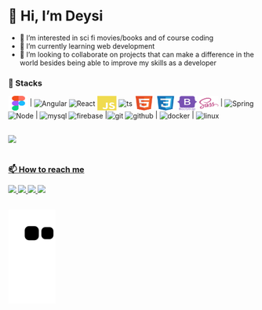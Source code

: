 
# 👋 Hi, I’m Deysi
- 👀 I’m interested in sci fi movies/books and of course coding
- 🌱 I’m currently learning web development
- 💞️ I’m looking to collaborate on projects that can make a difference in the world besides being able to improve my skills as a developer <br>


### 💼 Stacks
<img align="center" alt="figma" height="30" width="40" src="https://raw.githubusercontent.com/devicons/devicon/9f4f5cdb393299a81125eb5127929ea7bfe42889/icons/figma/figma-original.svg"> | <img align="center" alt="Angular" height="30" width="40"  src="https://cdn.jsdelivr.net/gh/devicons/devicon/icons/angularjs/angularjs-original.svg" /> <img align="center" alt="React" height="30" width="40"  src="https://cdn.jsdelivr.net/gh/devicons/devicon/icons/react/react-original-wordmark.svg" /> <img align="center" alt="Js" height="30" width="40" src="https://raw.githubusercontent.com/devicons/devicon/master/icons/javascript/javascript-plain.svg"> <img align="center" alt="ts" height="30" width="40" src="https://cdn.jsdelivr.net/gh/devicons/devicon/icons/typescript/typescript-original.svg" /> <img align="center" alt="HTML" height="30" width="40" src="https://raw.githubusercontent.com/devicons/devicon/master/icons/html5/html5-original.svg">  <img align="center" alt="CSS" height="30" width="40" src="https://raw.githubusercontent.com/devicons/devicon/master/icons/css3/css3-original.svg"> <img align="center" alt="bootstrp" height="30" width="40" src="https://raw.githubusercontent.com/devicons/devicon/9f4f5cdb393299a81125eb5127929ea7bfe42889/icons/bootstrap/bootstrap-plain-wordmark.svg"> <img align="center" alt="sass" height="30" width="40" src="https://raw.githubusercontent.com/devicons/devicon/9f4f5cdb393299a81125eb5127929ea7bfe42889/icons/sass/sass-original.svg"> | <img align="center" alt="Spring" height="30" width="40" src="https://cdn.jsdelivr.net/gh/devicons/devicon/icons/spring/spring-original-wordmark.svg" /> <img align="center" alt="Node" height="30" width="40" src="https://cdn.jsdelivr.net/gh/devicons/devicon/icons/nodejs/nodejs-original.svg" /> | <img align="center" alt="mysql" height="30" width="40" src="https://cdn.jsdelivr.net/gh/devicons/devicon/icons/mysql/mysql-original-wordmark.svg" /> <img align="center" alt="firebase" height="30" width="40" src="https://cdn.jsdelivr.net/gh/devicons/devicon/icons/firebase/firebase-plain-wordmark.svg" /> |<img align="center" alt="git" height="30" width="40" src="https://cdn.jsdelivr.net/gh/devicons/devicon/icons/git/git-original-wordmark.svg" /> <img align="center" alt="github" height="30" width="40" src="https://cdn.jsdelivr.net/gh/devicons/devicon/icons/github/github-original.svg" /> | <img align="center" alt="docker" height="30" width="40" src="https://cdn.jsdelivr.net/gh/devicons/devicon/icons/docker/docker-plain-wordmark.svg" /> | <img align="center" alt="linux" height="30" width="40" src="https://cdn.jsdelivr.net/gh/devicons/devicon/icons/linux/linux-original.svg" />

<br>

<div>

 <a href="https://github.com/DeysiLopes">

 <img height="180em" src="https://github-readme-stats.vercel.app/api/top-langs/?username=DeysiLopes&layout=compact&langs_count=7&theme=radical"/>

</div> <br>


### 📫 How to reach me 
<div>
<a href="https://www.linkedin.com/in/deysilopes21" alt="linkedin" target="_blank">

<img src="https://img.shields.io/badge/LinkedIn-0077B5?style=for-the-badge&logo=linkedin&logoColor=white" target="_blank">

</a>

<a href="mailto:<deysilinconl@gmail.com>" alt="gmail" target="_blank">

<img src="https://img.shields.io/badge/Gmail-D14836?style=for-the-badge&logo=gmail&logoColor=white" target="_blank" />

</a>
  <a href="https://www.instagram.com/deysii_lps/" alt="instagram" target="_blank">

<img src="https://img.shields.io/badge/Instagram-E4405F?style=for-the-badge&logo=instagram&logoColor=white" target="_blank">

</a>

<a href="https://t.me/ladyprimm" alt="telegram" target="_blank">

<img src="https://img.shields.io/badge/Telegram-2CA5E0?style=for-the-badge&logo=telegram&logoColor=white" target="_blank"/>

</a>
  
  
  
</div> <br>





![Snake animation](https://github.com/DeysiLopes/DeysiLopes/blob/output/github-contribution-grid-snake.svg)

<!---
DeysiLopes/DeysiLopes is a ✨ special ✨ repository because its `README.md` (this file) appears on your GitHub profile.
You can click the Preview link to take a look at your changes.
--->
